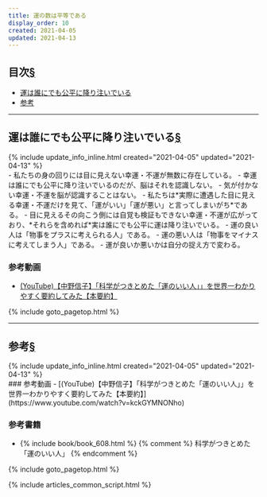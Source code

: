 ```yaml
---
title: 運の数は平等である
display_order: 10
created: 2021-04-05
updated: 2021-04-13
---
```


## <a name="index">目次</a><a class="heading-anchor-permalink" href="#目次">§</a>

<ul id="index_ul">
<li><a href="#運は誰にでも公平に降り注いでいる">運は誰にでも公平に降り注いでいる</a></li>
<li><a href="#reference">参考</a></li>
</ul>

* * *
## <a name="運は誰にでも公平に降り注いでいる">運は誰にでも公平に降り注いでいる</a><a class="heading-anchor-permalink" href="#運は誰にでも公平に降り注いでいる">§</a>
<div class="chapter-updated">{% include update_info_inline.html created="2021-04-05" updated="2021-04-13" %}</div>
- 私たちの身の回りには目に見えない幸運・不運が無数に存在している。
- 幸運は誰にでも公平に降り注いでいるのだが、脳はそれを認識しない。
- 気が付かない幸運・不運を脳が認識することはない。
- 私たちは*実際に遭遇した目に見える幸運・不運だけを見て、「運がいい」「運が悪い」と言ってしまいがち*である。
- 目に見えるその向こう側には自覚も検証もできない幸運・不運が広がっており、*それらを含めれば*実は誰にでも公平に運は降り注いでいる。
- 運の良い人は「物事をプラスに考えられる人」である。
- 運の悪い人は「物事をマイナスに考えてしまう人」である。
- 運が良いか悪いかは自分の捉え方で変わる。

### 参考動画
- [(YouTube)【中野信子】「科学がつきとめた「運のいい人」」を世界一わかりやすく要約してみた【本要約】](https://www.youtube.com/watch?v=kckGYMNONho)

{% include goto_pagetop.html %}

* * *
## <a name="reference">参考</a><a class="heading-anchor-permalink" href="#reference">§</a>
<div class="chapter-updated">{% include update_info_inline.html created="2021-04-05" updated="2021-04-13" %}</div>
### 参考動画
- [(YouTube)【中野信子】「科学がつきとめた「運のいい人」」を世界一わかりやすく要約してみた【本要約】](https://www.youtube.com/watch?v=kckGYMNONho)

### 参考書籍
- {% include book/book_608.html %} {% comment %} 科学がつきとめた「運のいい人」 {% endcomment %}

{% include goto_pagetop.html %}

{% include articles_common_script.html %}
